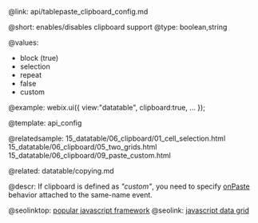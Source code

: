 @link: api/tablepaste_clipboard_config.md

@short: enables/disables clipboard support
@type: boolean,string

@values:
- block (true)
- selection
- repeat
- false
- custom

@example:
webix.ui({
	view:"datatable",
	clipboard:true,
	...
});

@template:	api_config

@relatedsample:
	15_datatable/06_clipboard/01_cell_selection.html
	15_datatable/06_clipboard/05_two_grids.html
    15_datatable/06_clipboard/09_paste_custom.html

@related:
	datatable/copying.md

@descr:
If clipboard is defined as *"custom"*, you need to specify [onPaste](api/copypaste_onpaste_event.md) behavior attached to the same-name event. 



@seolinktop: [popular javascript framework](https://webix.com)
@seolink: [javascript data grid](https://webix.com/widget/datatable/)
